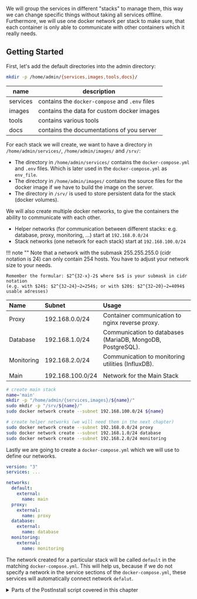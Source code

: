 We will group the services in different "stacks" to manage them, this way we can change specific things without taking all services offline. Furthermore, we will use one docker network per stack to make sure, that each container is only able to communicate with other containers which it really needs.

## Getting Started

First, let's add the default directories into the admin directory:

```bash
mkdir -p /home/admin/{services,images,tools,docs}/
```

|   name   |                 description                    |
|----------|------------------------------------------------|
| services | contains the `docker-compose` and `.env` files |
| images   | contains the data for custom docker images     |
| tools    | contains various tools                         |
| docs     | contains the documentations of you server      |

For each stack we will create, we want to have a directory in `/home/admin/services/`, `/home/admin/images/` and `/srv/`:

* The directory in `/home/admin/services/` contains the `docker-compose.yml` and `.env` files. Which is later used in the `docker-compose.yml` as `env_file`.
* The directory in `/home/admin/images/` contains the source files for the docker image if we have to build the image on the server.
* The directory in `/srv/` is used to store persistent data for the stack (docker volumes).

We will also create multiple docker networks, to give the containers the ability to communicate with each other.

- Helper networks (for communication between different stacks: e.g. database, proxy, monitoring, ...) start at `192.168.0.0/24`
- Stack networks (one network for each stack) start at `192.168.100.0/24`

!!! note ""
    Note that a network with the submask 255.255.255.0 (cidr notation is 24) can only contain 254 hosts.
    You have to adjust your network size to your needs.

    Remember the formular: $2^{32-x}-2$ where $x$ is your submask in cidr notation  
    (e.g. with $24$: $2^{32−24}−2=254$; or with $20$: $2^{32−20}−2=4094$ usable adresses)

| Name       | Subnet           | Usage                                                      |
| :--------- | :--------------- | :--------------------------------------------------------- |
| Proxy      | 192.168.0.0/24   | Container communication to nginx reverse proxy.            |
| Database   | 192.168.1.0/24   | Communication to databases (MariaDB, MongoDB, PostgreSQL). |
| Monitoring | 192.168.2.0/24   | Communication to monitoring utilities (InfluxDB).          |
|            |                  |                                                            |
| Main       | 192.168.100.0/24 | Network for the Main Stack                                 |

```bash
# create main stack
name='main'
mkdir -p "/home/admin/{services,images}/${name}/"
sudo mkdir -p "/srv/${name}/"
sudo docker network create --subnet 192.168.100.0/24 ${name}

# create helper networks (we will need them in the next chapter)
sudo docker network create --subnet 192.168.0.0/24 proxy
sudo docker network create --subnet 192.168.1.0/24 database
sudo docker network create --subnet 192.168.2.0/24 monitoring
```

Lastly we are going to create a `docker-compose.yml` which we will use to define our networks.

```yaml
version: "3"
services: ...

networks:
  default:
    external:
      name: main
  proxy:
    external:
      name: proxy
  database:
    external:
      name: database
  monitoring:
    external:
      name: monitoring
```

The network created for a particular stack will be called `default` in the matching `docker-compose.yml`.
This will help us, because if we do not specify a network in the service sections of the `docker-compose.yml`, these services will automatically connect network `defalut`.


<details>
  <summary>Parts of the PostInstall script covered in this chapter</summary>

```bash
#!/bin/bash

## CONFIGURATION ###
ADM_NAME='admin'
ADM_GID=997
ADM_HOME='/home/admin'
ADM_USERS=('user')

declare -A STACKS=(\
  ["main"]="192.168.100.0/24"
)

declare -A HELPER=(\
  ["proxy"]="192.168.0.0/24" \
  ["database"]="192.168.1.0/24" \
  ["monitoring"]="192.168.2.0/24"
)
### END of CONFIGURATION ###

function docker_network_create() {
  name=${1}
  subnet=${2}
  docker network inspect ${name} >/dev/null 2>&1 || \
  docker network create --subnet ${subnet} ${name}
}

function create_compose() {
  compose=${1}
  touch ${compose}
  echo -e "version: '3.8'\n" >${compose}

  # define services
  echo -e "services:\n" >>${compose}
  if [[ ${#SERVICES} == 0 ]]; then
    echo -e "  test:" >>${compose}
    echo -e "    image: hello-world\n" >>${compose}
  fi

  echo -e "\n" >>${compose}

  # define networks
  echo -e "networks:" >>${compose}

  # define stack network
  echo -e "  default:" >>${compose}
  echo -e "    external:" >>${compose}
  echo -e "      name: ${name}" >>${compose}

  # define helper networks
  for helper_name in ${!HELPER[@]}; do
    echo -e "  ${helper_name}:" >>${compose}
    echo -e "    external:" >>${compose}
    echo -e "      name: ${helper_name}" >>${compose}
  done
}

# remove trailing slash from ADM_HOME
[[ "${ADM_HOME}" == */ ]] && ADM_HOME="${ADM_HOME::-1}"

# create admin group, add members to group and set permissions
groupadd -g ${ADM_GID} ${ADM_NAME}
mkdir ${ADM_HOME}
chown -R root:${ADM_NAME} ${ADM_HOME}
chmod -R 775 ${ADM_HOME}
for user in ${ADM_USERS}; do
  adduser ${user} ${ADM_NAME}
done

# create helper networks
for name in ${!HELPER[@]}; do
  subnet=${HELPER[${name}]}
  docker_network_create ${name} ${subnet}
done

# create stack logic
mkdir -p ${ADM_HOME}/{services,images,tools,docs}/
for name in ${!STACKS[@]}; do
  subnet=${STACKS[${name}]}
  mkdir -p ${ADM_HOME}/{services,images}/${name}/
  mkdir -p "/srv/${name}/"

  # create stack network
  docker_network_create ${name} ${subnet}

  # create docker-compose.yml
  compose="${ADM_HOME}/services/${name}/docker-compose.yml"
  create_compose ${compose}
done
```

</details>
